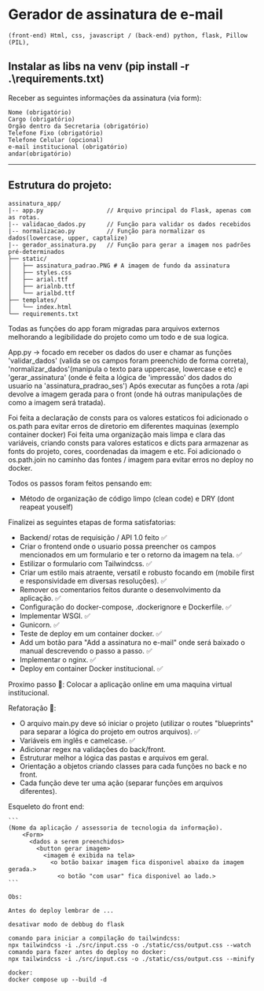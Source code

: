 # Gerador de assinatura de e-mail
`(front-end) Html, css, javascript / (back-end) python, flask, Pillow (PIL),`

Instalar as libs na venv (pip install -r .\requirements.txt)
------------------------

Receber as seguintes informações da assinatura (via form):
```
Nome (obrigatório)
Cargo (obrigatório)
Orgão dentro da Secretaria (obrigatório)
Telefone Fixo (obrigatório)
Telefone Celular (opcional)	
e-mail institucional (obrigatório)
andar(obrigatório)
```
------------------------

## Estrutura do projeto:

```
assinatura_app/
|-- app.py                  // Arquivo principal do Flask, apenas com as rotas.
|-- validacao_dados.py      // Função para validar os dados recebidos
|-- normalizacao.py         // Função para normalizar os dados(lowercase, upper, captalize)
|-- gerador_assinatura.py   // Função para gerar a imagem nos padrões pré-determinados
├── static/
│   ├── assinatura_padrao.PNG # A imagem de fundo da assinatura
│   ├── styles.css
│   ├── arial.ttf 
│   ├── arialnb.ttf 
│   └── arialbd.ttf
├── templates/
│   └── index.html
└── requirements.txt
```


Todas as funções do app foram migradas para arquivos externos melhorando a legibilidade do projeto como um todo e de sua logica.
    
App.py -> focado em receber os dados do user e chamar as funções 'validar_dados' (valida se os campos foram preenchido de forma correta), 'normalizar_dados'(manipula o texto para uppercase, lowercase e etc) e 'gerar_assinatura' (onde é feita a lógica de 'impressão' dos dados do usuario na 'assinatura_pradrao_ses')
Após executar as funções a rota /api devolve a imagem gerada para o front (onde há outras manipulações de como a imagem será tratada).
    
Foi feita a declaração de consts para os valores estaticos foi adicionado o os.path para evitar erros de diretorio em diferentes maquinas (exemplo container docker)
Foi feita uma organização mais limpa e clara das variáveis, criando consts para valores estaticos e dicts para armazenar as fonts do projeto, cores, coordenadas da imagem e etc.
Foi adicionado o os.path.join no caminho das fontes / imagem para evitar erros no deploy no docker.

Todos os passos foram feitos pensando em:
- Método de organização de código limpo (clean code) e DRY (dont reapeat youself)

Finalizei as seguintes etapas de forma satisfatorias:
- Backend/ rotas de requisição / API 1.0 feito ✅
- Criar o frontend onde o usuario possa preencher os campos mencionados em um formulario e ter o retorno da imagem na tela. ✅  
- Estilizar o formulario com Tailwindcss. ✅ 
- Criar um estilo mais atraente, versatil e robusto focando em (mobile first e responsividade em diversas resoluções). ✅ 
- Remover os comentarios feitos durante o desenvolvimento da aplicação. ✅
- Configuração do docker-compose, .dockerignore e Dockerfile. ✅
- Implementar WSGI. ✅
- Gunicorn. ✅
- Teste de deploy em um container docker. ✅
- Add um botão para "Add a assinatura no e-mail" onde será baixado o manual descrevendo o passo a passo. ✅
- Implementar o nginx. ✅
- Deploy em container Docker institucional. ✅

Proximo passo 🎯:
Colocar a aplicação online em uma maquina virtual institucional.

Refatoração 🎯:
- O arquivo main.py deve só iniciar o projeto (utilizar o routes "blueprints" para separar a lógica do projeto em outros arquivos). ✅
- Variáveis em inglês e camelcase. ✅
- Adicionar regex na validações do back/front.
- Estruturar melhor a lógica das pastas e arquivos em geral.
- Orientação a objetos criando classes para cada funções no back e no front.
- Cada função deve ter uma ação (separar funções em arquivos diferentes).

Esqueleto do front end:

    ```
    (Nome da aplicação / assessoria de tecnologia da informação).
        <Form>
          <dados a serem preenchidos>
            <button gerar imagem>
              <imagem é exibida na tela>
                <o botão baixar imagem fica disponivel abaixo da imagem gerada.>
                  <o botão "com usar" fica disponivel ao lado.>
    ```

             
```
Obs: 

Antes do deploy lembrar de ...

desativar modo de debbug do flask

comando para iniciar a compilação do tailwindcss:  
npx tailwindcss -i ./src/input.css -o ./static/css/output.css --watch  
comando para fazer antes do deploy no docker:  
npx tailwindcss -i ./src/input.css -o ./static/css/output.css --minify

docker:
docker compose up --build -d

```